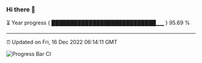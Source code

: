 ### Hi there 👋

⏳ Year progress { ████████████████████████████▁▁ } 95.69 %

---

⏰ Updated on Fri, 16 Dec 2022 06:14:11 GMT

![Progress Bar CI](https://github.com/liununu/liununu/workflows/Progress%20Bar%20CI/badge.svg)
